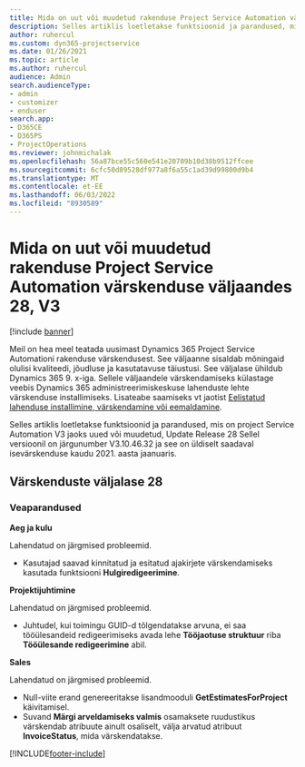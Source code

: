 ```yaml
---
title: Mida on uut või muudetud rakenduse Project Service Automation värskenduse väljaandes 28, V3
description: Selles artiklis loetletakse funktsioonid ja parandused, mis on saadaval jaotises Project Service Automation Update Release 28, V3.
author: ruhercul
ms.custom: dyn365-projectservice
ms.date: 01/26/2021
ms.topic: article
ms.author: ruhercul
audience: Admin
search.audienceType:
- admin
- customizer
- enduser
search.app:
- D365CE
- D365PS
- ProjectOperations
ms.reviewer: johnmichalak
ms.openlocfilehash: 56a87bce55c560e541e20709b10d38b9512ffcee
ms.sourcegitcommit: 6cfc50d89528df977a8f6a55c1ad39d99800d9b4
ms.translationtype: MT
ms.contentlocale: et-EE
ms.lasthandoff: 06/03/2022
ms.locfileid: "8930589"
---
```

# <a name="whats-new-or-changed-in-project-service-automation-update-release-28-v3"></a>Mida on uut või muudetud rakenduse Project Service Automation värskenduse väljaandes 28, V3

[!include [banner](../includes/psa-now-project-operations.md)]

Meil on hea meel teatada uusimast Dynamics 365 Project Service Automationi rakenduse värskendusest. See väljaanne sisaldab mõningaid olulisi kvaliteedi, jõudluse ja kasutatavuse täiustusi. See väljalase ühildub Dynamics 365 9. x-iga. Sellele väljaandele värskendamiseks külastage veebis Dynamics 365 administreerimiskeskuse lahenduste lehte värskenduse installimiseks. Lisateabe saamiseks vt jaotist [Eelistatud lahenduse installimine, värskendamine või eemaldamine](/power-platform/admin/install-remove-preferred-solution).

Selles artiklis loetletakse funktsioonid ja parandused, mis on project Service Automation V3 jaoks uued või muudetud, Update Release 28 Sellel versioonil on järgunumber V3.10.46.32 ja see on üldiselt saadaval isevärskenduse kaudu 2021. aasta jaanuaris.

## <a name="update-release-28"></a>Värskenduste väljalase 28

### <a name="bug-fixes"></a>Veaparandused

**Aeg ja kulu**

Lahendatud on järgmised probleemid.

- Kasutajad saavad kinnitatud ja esitatud ajakirjete värskendamiseks kasutada funktsiooni **Hulgiredigeerimine**.

**Projektijuhtimine**

Lahendatud on järgmised probleemid.

- Juhtudel, kui toimingu GUID-d tõlgendatakse arvuna, ei saa tööülesandeid redigeerimiseks avada lehe **Tööjaotuse struktuur** riba **Tööülesande redigeerimine** abil.

**Sales**

Lahendatud on järgmised probleemid.

- Null-viite erand genereeritakse lisandmooduli **GetEstimatesForProject** käivitamisel.
- Suvand **Märgi arveldamiseks valmis** osamaksete ruudustikus värskendab atribuute ainult osaliselt, välja arvatud atribuut **InvoiceStatus**, mida värskendatakse.



[!INCLUDE[footer-include](../includes/footer-banner.md)]
